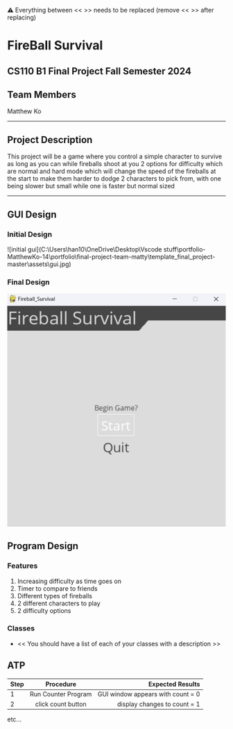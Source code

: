 
:warning: Everything between << >> needs to be replaced (remove << >> after replacing)

# FireBall Survival
## CS110 B1 Final Project  Fall Semester 2024

## Team Members

Matthew Ko

***

## Project Description

This project will be a game where you control a simple character to survive as long as you can while fireballs shoot at you 
2 options for difficulty which are normal and hard mode which will change the speed of the fireballs at the start to make them harder to dodge
2 characters to pick from, with one being slower but small while one is faster but normal sized

***    

## GUI Design

### Initial Design

![initial gui](C:\Users\han10\OneDrive\Desktop\Vscode stuff\portfolio-MatthewKo-14\portfolio\final-project-team-matty\template_final_project-master\assets\gui.jpg)

### Final Design

![final gui](assets/finalgui.jpg)

## Program Design

### Features

1. Increasing difficulty as time goes on
2. Timer to compare to friends
3. Different types of fireballs
4. 2 different characters to play
5. 2 difficulty options

### Classes

- << You should have a list of each of your classes with a description >>

## ATP

| Step                 |Procedure             |Expected Results                   |
|----------------------|:--------------------:|----------------------------------:|
|  1                   | Run Counter Program  |GUI window appears with count = 0  |
|  2                   | click count button   | display changes to count = 1      |
etc...
